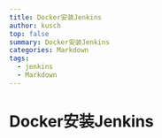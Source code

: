 ```yaml
---
title: Docker安装Jenkins
author: kusch
top: false
summary: Docker安装Jenkins
categories: Markdown
tags:
  - jenkins
  - Markdown
---
```


# Docker安装Jenkins

